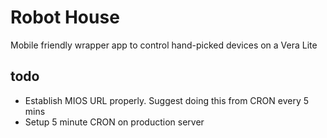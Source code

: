 # Robot House

Mobile friendly wrapper app to control hand-picked 
devices on a Vera Lite

## todo

* Establish MIOS URL properly. Suggest doing this from CRON every 5 mins
* Setup 5 minute CRON on production server